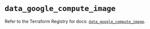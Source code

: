 # `data_google_compute_image`

Refer to the Terraform Registry for docs: [`data_google_compute_image`](https://registry.terraform.io/providers/hashicorp/google/6.9.0/docs/data-sources/compute_image).
